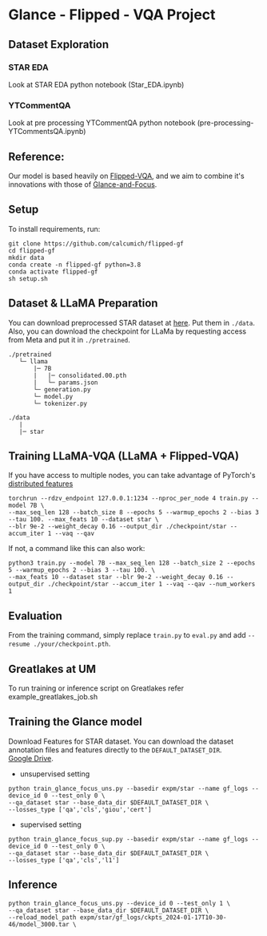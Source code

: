 # Glance - Flipped - VQA Project

## Dataset Exploration
### STAR EDA
Look at STAR EDA python notebook (Star_EDA.ipynb)
### YTCommentQA
Look at pre processing YTCommentQA python notebook (pre-processing-YTCommentsQA.ipynb)

## Reference:
Our model is based heavily on [Flipped-VQA](https://github.com/mlvlab/Flipped-VQA), and we aim to combine it's innovations with those of [Glance-and-Focus](https://github.com/ByZ0e/Glance-Focus).

## Setup
To install requirements, run:
```
git clone https://github.com/calcumich/flipped-gf
cd flipped-gf
mkdir data
conda create -n flipped-gf python=3.8
conda activate flipped-gf
sh setup.sh
```

## Dataset & LLaMA Preparation

You can download preprocessed STAR dataset at [here](https://drive.google.com/drive/folders/1WuvatnwVXphXlSdcW9UpUuIjs1vn1Tms). Put them in ```./data```. Also, you can download the checkpoint for LLaMa by requesting access from Meta and put it in ```./pretrained```. 

```
./pretrained
   └─ llama
       |─ 7B
       |   |─ consolidated.00.pth
       |   └─ params.json
       └─ generation.py
       └─ model.py
       └─ tokenizer.py

./data
   |
   |─ star
```

## Training LLaMA-VQA (LLaMA + Flipped-VQA)
If you have access to multiple nodes, you can take advantage of PyTorch's [distributed features](https://pytorch.org/tutorials/beginner/dist_overview.html)
```
torchrun --rdzv_endpoint 127.0.0.1:1234 --nproc_per_node 4 train.py --model 7B \
--max_seq_len 128 --batch_size 8 --epochs 5 --warmup_epochs 2 --bias 3 --tau 100. --max_feats 10 --dataset star \
--blr 9e-2 --weight_decay 0.16 --output_dir ./checkpoint/star --accum_iter 1 --vaq --qav
```
If not, a command like this can also work:
```
python3 train.py --model 7B --max_seq_len 128 --batch_size 2 --epochs 5 --warmup_epochs 2 --bias 3 --tau 100. \
--max_feats 10 --dataset star --blr 9e-2 --weight_decay 0.16 --output_dir ./checkpoint/star --accum_iter 1 --vaq --qav --num_workers 1
```

## Evaluation
From the training command, simply replace ```train.py``` to ```eval.py``` and add ```--resume ./your/checkpoint.pth```.

## Greatlakes at UM
To run training or inference script on Greatlakes refer example_greatlakes_job.sh 

## Training the Glance model 

Download Features for STAR dataset. 
You can download the dataset annotation files and features directly to the `DEFAULT_DATASET_DIR`.\
[Google Drive](https://drive.google.com/file/d/11sI_iW_42yetN2U8WdwsdARmQPhdhQht/view?usp=sharing).

- unsupervised setting
```
python train_glance_focus_uns.py --basedir expm/star --name gf_logs --device_id 0 --test_only 0 \
--qa_dataset star --base_data_dir $DEFAULT_DATASET_DIR \
--losses_type ['qa','cls','giou','cert']
```
- supervised setting
```
python train_glance_focus_sup.py --basedir expm/star --name gf_logs --device_id 0 --test_only 0 \
--qa_dataset star --base_data_dir $DEFAULT_DATASET_DIR \
--losses_type ['qa','cls','l1']
```

## Inference
```
python train_glance_focus_uns.py --device_id 0 --test_only 1 \
--qa_dataset star --base_data_dir $DEFAULT_DATASET_DIR \
--reload_model_path expm/star/gf_logs/ckpts_2024-01-17T10-30-46/model_3000.tar \
```




